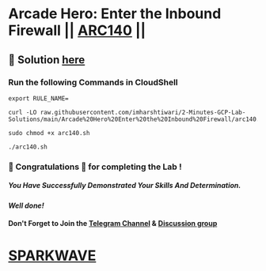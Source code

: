 # Arcade Hero: Enter the Inbound Firewall || [ARC140](https://www.cloudskillsboost.google/focuses/85629?parent=catalog) ||

## 🔑 Solution [here](https://www.youtube.com/@sparkwave.01)

### Run the following Commands in CloudShell

```
export RULE_NAME=
```
```
curl -LO raw.githubusercontent.com/imharshtiwari/2-Minutes-GCP-Lab-Solutions/main/Arcade%20Hero%20Enter%20the%20Inbound%20Firewall/arc140.sh

sudo chmod +x arc140.sh

./arc140.sh
```

### 🐼 Congratulations 🎉 for completing the Lab !

##### *You Have Successfully Demonstrated Your Skills And Determination.*

#### *Well done!*

#### Don't Forget to Join the [Telegram Channel](https://t.me/sparkwave.01) & [Discussion group](https://t.me/sparkwave.01chats)

# [SPARKWAVE](https://www.youtube.com/@sparkwave.01)
